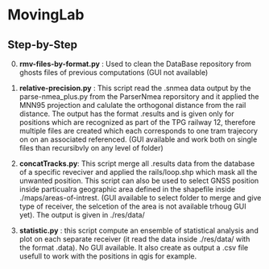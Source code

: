 # MovingLab

## Step-by-Step

0. **rmv-files-by-format.py** : Used to clean the DataBase repository from ghosts files of previous computations (GUI not available)

1. **relative-precision.py** : This script read the .snmea data output by the parse-nmea_plus.py from the ParserNmea reporsitory and it applied the MNN95 projection and calulate the orthogonal distance from the rail distance. The output has the format .results and is given only for positions which are recognized as part of the TPG railway 12, therefore multiple files are created which each corresponds to one tram trajecory on on an associated referenced. (GUI available and work both on single files than recursibvly on any level of folder)

2. **concatTracks.py**: This script merge all .results data from the database of a specific reveciver and applied the rails/loop.shp which mask all the unwanted position. This script can also be used to select GNSS position inside particualra geographic area defined in the shapefile inside ./maps/areas-of-intrest.  (GUI available to select folder to merge and give type of receiver, the selcetion of the area is not available trhoug GUI yet). The output is given in ./res/data/

3. **statistic.py** : this script compute an ensemble of statistical analysis and plot on each separate receiver (it read the data inside ./res/data/ with the format .data). No GUI available. It also create as output a .csv file usefull to work with the positions in qgis for example. 
